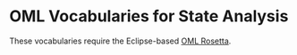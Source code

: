 #  OML Vocabularies for State Analysis

These vocabularies require the Eclipse-based [OML Rosetta](https://github.com/opencaesar/oml-rosetta).